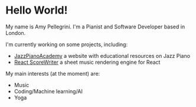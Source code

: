 # Hello World!

My name is Amy Pellegrini. I'm a Pianist and Software Developer based in London.

I'm currently working on some projects, including:

- [JazzPianoAcademy](https://jazzpiano.academy) a website with educational resources on Jazz Piano
- [React ScoreWriter](https://github.com/amypellegrini/react-scorewriter) a sheet music rendering engine for React

My main interests (at the moment) are:

- Music
- Coding/Machine learning/AI
- Yoga
